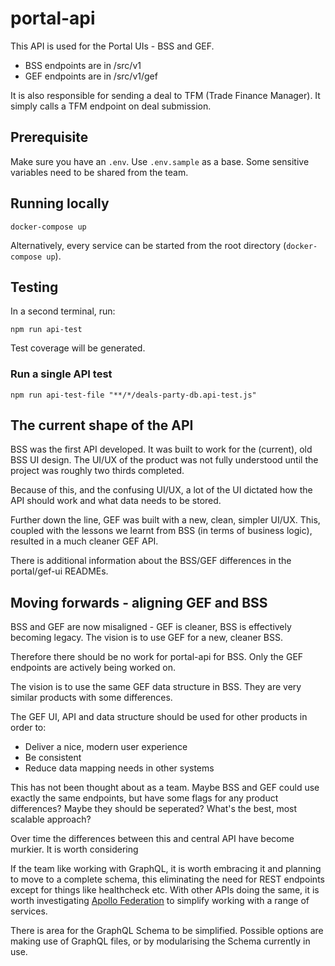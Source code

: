 # portal-api

This API is used for the Portal UIs - BSS and GEF.

- BSS endpoints are in /src/v1
- GEF endpoints are in /src/v1/gef

It is also responsible for sending a deal to TFM (Trade Finance Manager). It simply calls a TFM endpoint on deal submission.

## Prerequisite

Make sure you have an `.env`. Use `.env.sample` as a base. Some sensitive variables need to be shared from the team.

## Running locally

```shell
docker-compose up
```

Alternatively, every service can be started from the root directory (`docker-compose up`).

## Testing

In a second terminal, run:

```shell
npm run api-test
```

Test coverage will be generated.

### **Run a single API test**

```shell
npm run api-test-file "**/*/deals-party-db.api-test.js"
```

## The current shape of the API

BSS was the first API developed. It was built to work for the (current), old BSS UI design. The UI/UX of the product was not fully understood until the project was roughly two thirds completed.

Because of this, and the confusing UI/UX, a lot of the UI dictated how the API should work and what data needs to be stored.

Further down the line, GEF was built with a new, clean, simpler UI/UX. This, coupled with the lessons we learnt from BSS (in terms of business logic), resulted in a much cleaner GEF API.

There is additional information about the BSS/GEF differences in the portal/gef-ui READMEs.

## Moving forwards - aligning GEF and BSS

BSS and GEF are now misaligned - GEF is cleaner, BSS is effectively becoming legacy. The vision is to use GEF for a new, cleaner BSS.

Therefore there should be no work for portal-api for BSS. Only the GEF endpoints are actively being worked on.

The vision is to use the same GEF data structure in BSS. They are very similar products with some differences.

The GEF UI, API and data structure should be used for other products in order to:

- Deliver a nice, modern user experience
- Be consistent
- Reduce data mapping needs in other systems

This has not been thought about as a team. Maybe BSS and GEF could use exactly the same endpoints, but have some flags for any product differences? Maybe they should be seperated? What's the best, most scalable approach?

Over time the differences between this and central API have become murkier. It is worth considering 

If the team like working with GraphQL, it is worth embracing it and planning to move to a complete schema, this eliminating the need for REST endpoints except for things like healthcheck etc. With other APIs doing the same, it is worth investigating [Apollo Federation](https://www.apollographql.com/docs/federation/) to simplify working with a range of services.

There is area for the GraphQL Schema to be simplified. Possible options are making use of GraphQL files, or by modularising the Schema currently in use.

